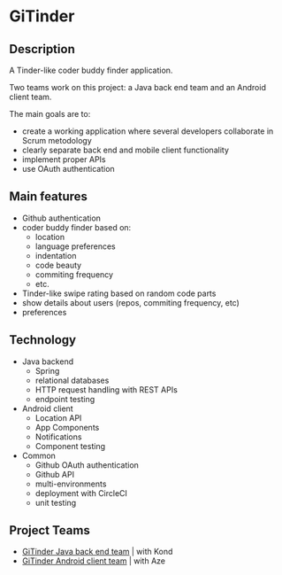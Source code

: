 # GiTinder

## Description

A Tinder-like coder buddy finder application.


Two teams work on this project: a Java back end team and an Android client team.


The main goals are to:
- create a working application where several developers collaborate in Scrum metodology
- clearly separate back end and mobile client functionality
- implement proper APIs
- use OAuth authentication


## Main features

- Github authentication
- coder buddy finder based on:
	- location
	- language preferences
	- indentation
	- code beauty
	- commiting frequency
	- etc.
- Tinder-like swipe rating based on random code parts
- show details about users (repos, commiting frequency, etc)
- preferences


## Technology

- Java backend
	- Spring
	- relational databases
	- HTTP request handling with REST APIs
	- endpoint testing
- Android client
  - Location API
  - App Components
  - Notifications
  - Component testing
- Common
	- Github OAuth authentication
	- Github API
	- multi-environments
	- deployment with CircleCI
	- unit testing

## Project Teams
 
 - [GiTinder Java back end team]() | with Kond
 - [GiTinder Android client team]() | with Aze
